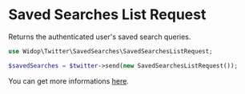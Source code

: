 # Saved Searches List Request

Returns the authenticated user's saved search queries.

``` php
use Widop\Twitter\SavedSearches\SavedSearchesListRequest;

$savedSearches = $twitter->send(new SavedSearchesListRequest());
```

You can get more informations [here](https://dev.twitter.com/docs/api/1.1/get/saved_searches/list).

